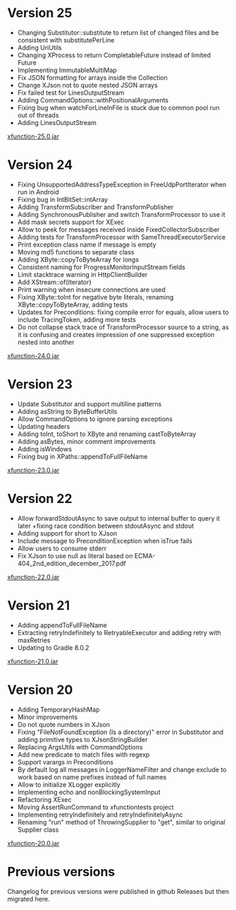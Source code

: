 # Version 25

- Changing Substitutor::substitute to return list of changed files and be consistent with substitutePerLine
- Adding UriUtils
- Changing XProcess to return CompletableFuture instead of limited Future
- Implementing ImmutableMultiMap
- Fix JSON formatting for arrays inside the Collection
- Change XJson not to quote nested JSON arrays
- Fix failed test for LinesOutputStream
- Adding CommandOptions::withPositionalArguments
- Fixing bug when watchForLineInFile is stuck due to common pool run out of threads
- Adding LinesOutputStream

[xfunction-25.0.jar](https://github.com/lambdaprime/xfunction/raw/master/xfunction/release/xfunction-25.0.jar)

# Version 24

- Fixing UnsupportedAddressTypeException in FreeUdpPortIterator when run in Android
- Fixing bug in IntBitSet::intArray
- Adding TransformSubscriber and TransformPublisher
- Adding SynchronousPublisher and switch TransformProcessor to use it
- Add mask secrets support for XExec
- Allow to peek for messages received inside FixedCollectorSubscriber
- Adding tests for TransformProcessor with SameThreadExecutorService
- Print exception class name if message is empty
- Moving md5 functions to separate class
- Adding XByte::copyToByteArray for longs
- Consistent naming for ProgressMonitorInputStream fields
- Limit stacktrace warning in HttpClientBuilder
- Add XStream::of(Iterator)
- Print warning when insecure connections are used
- Fixing XByte::toInt for negative byte literals, renaming XByte::copyToByteArray, adding tests
- Updates for Preconditions: fixing compile error for equals, allow users to include TracingToken, adding more tests
- Do not collapse stack trace of TransformProcessor source to a string, as it is confusing and creates impression of one suppressed exception nested into another

[xfunction-24.0.jar](https://github.com/lambdaprime/xfunction/raw/master/xfunction/release/xfunction-24.0.jar)

# Version 23

- Update Substitutor and support multiline patterns
- Adding asString to ByteBufferUtils
- Allow CommandOptions to ignore parsing exceptions
- Updating headers
- Adding toInt, toShort to XByte and renaming castToByteArray
- Adding asBytes, minor comment improvements
- Adding isWindows
- Fixing bug in XPaths::appendToFullFileName

[xfunction-23.0.jar](https://github.com/lambdaprime/xfunction/raw/master/xfunction/release/xfunction-23.0.jar)

# Version 22

- Allow forwardStdoutAsync to save output to internal buffer to query it later +fixing race condition between stdoutAsync and stdout
- Adding support for short to XJson
- Include message to PreconditionException when isTrue fails
- Allow users to consume stderr
- Fix XJson to use null as literal based on  ECMA-404_2nd_edition_december_2017.pdf

[xfunction-22.0.jar](https://github.com/lambdaprime/xfunction/raw/master/xfunction/release/xfunction-22.0.jar)

# Version 21

- Adding appendToFullFileName
- Extracting retryIndefinitely to RetryableExecutor and adding retry with maxRetries
- Updating to Gradle 8.0.2

[xfunction-21.0.jar](https://github.com/lambdaprime/xfunction/raw/master/xfunction/release/xfunction-21.0.jar)

# Version 20

- Adding TemporaryHashMap
- Minor improvements
- Do not quote numbers in XJson
- Fixing "FileNotFoundException (Is a directory)" error in Substitutor and adding primitive types to XJsonStringBuilder
- Replacing ArgsUtils with CommandOptions
- Add new predicate to match files with regexp
- Support varargs in Preconditions
- By default log all messages in LoggerNameFilter and change exclude to work based on name prefixes instead of full names
- Allow to initialize XLogger explicitly
- Implementing echo and nonBlockingSystemInput
- Refactoring XExec
- Moving AssertRunCommand to xfunctiontests project
- Implementing retryIndefinitely and retryIndefinitelyAsync
- Renaming "run" method of ThrowingSupplier to "get", similar to original Supplier class

[xfunction-20.0.jar](https://github.com/lambdaprime/xfunction/raw/master/xfunction/release/xfunction-20.0.jar)

# Previous versions

Changelog for previous versions were published in github Releases but then migrated here.
